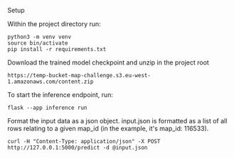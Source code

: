 Setup

Within the project directory run:
```
python3 -m venv venv
source bin/activate
pip install -r requirements.txt 
```

Download the trained model checkpoint and unzip in the project root
```
https://temp-bucket-map-challenge.s3.eu-west-1.amazonaws.com/content.zip
```

To start the inference endpoint, run:
```
flask --app inference run
```

Format the input data as a json object. input.json is formatted as a list of all rows relating to a given map_id (in the example, it's map_id: 116533).

```
curl -H "Content-Type: application/json" -X POST http://127.0.0.1:5000/predict -d @input.json
```
